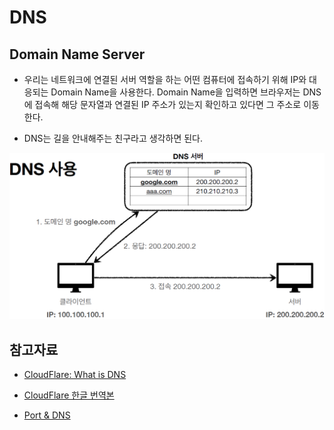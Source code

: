 # DNS

## Domain Name Server

- 우리는 네트워크에 연결된 서버 역할을 하는 어떤 컴퓨터에 접속하기 위해 IP와 대응되는 Domain Name을 사용한다. Domain Name을 입력하면 브라우저는 DNS에 접속해 해당 문자열과 연결된 IP 주소가 있는지 확인하고 있다면 그 주소로 이동한다.

- DNS는 길을 안내해주는 친구라고 생각하면 된다.

<img src="img/dns1.png">

## 참고자료

- [CloudFlare: What is DNS](https://www.cloudflare.com/learning/dns/what-is-dns/)

- [CloudFlare 한글 번역본](https://www.cloudflare.com/ko-kr/learning/dns/glossary/what-is-a-domain-name/)

- [Port & DNS](https://velog.io/@gil0127/PORT)

